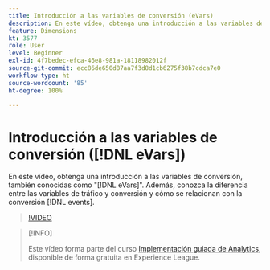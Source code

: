 ```yaml
---
title: Introducción a las variables de conversión (eVars)
description: En este vídeo, obtenga una introducción a las variables de conversión, también conocidas como "eVars". Además, conozca la diferencia entre las variables de tráfico y conversión y cómo se relacionan con los eventos de conversión.
feature: Dimensions
kt: 3577
role: User
level: Beginner
exl-id: 4f7bedec-efca-46e8-981a-18118982012f
source-git-commit: ecc86de650d87aa7f3d8d1cb6275f38b7cdca7e0
workflow-type: ht
source-wordcount: '85'
ht-degree: 100%

---
```


# Introducción a las variables de conversión ([!DNL eVars])

En este vídeo, obtenga una introducción a las variables de conversión, también conocidas como &quot;[!DNL eVars]&quot;. Además, conozca la diferencia entre las variables de tráfico y conversión y cómo se relacionan con la conversión [!DNL events].

>[!VIDEO](https://video.tv.adobe.com/v/28759/?quality=12&learn=on)

>[!INFO]
>
> Este vídeo forma parte del curso [Implementación guiada de Analytics](https://experienceleague.adobe.com/?recommended=Analytics-D-1-2019.1), disponible de forma gratuita en Experience League.